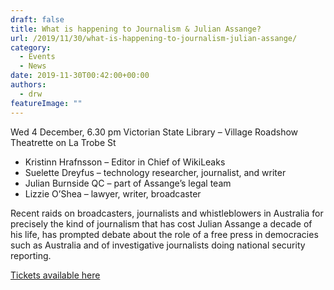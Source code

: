 ```yaml
---
draft: false
title: What is happening to Journalism & Julian Assange?
url: /2019/11/30/what-is-happening-to-journalism-julian-assange/
category:
  - Events
  - News
date: 2019-11-30T00:42:00+00:00
authors:
  - drw
featureImage: ""
---
```

Wed 4 December, 6.30 pm
Victorian State Library &#8211; Village Roadshow Theatrette on La Trobe St

  * Kristinn Hrafnsson &#8211; Editor in Chief of WikiLeaks
  * Suelette Dreyfus &#8211; technology researcher, journalist, and writer
  * Julian Burnside QC &#8211; part of Assange&#8217;s legal team
  * Lizzie O&#8217;Shea &#8211; lawyer, writer, broadcaster

Recent raids on broadcasters, journalists and whistleblowers in Australia for precisely the kind of journalism that has cost Julian Assange a decade of his life, has prompted debate about the role of a free press in democracies such as Australia and of investigative journalists doing national security reporting.

[Tickets available here][1]

 [1]: https://pretix.eu/Journalism/julian/
